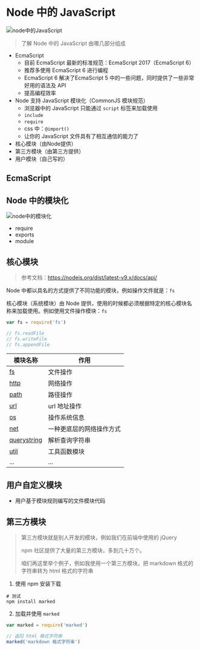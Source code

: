 # Node 中的 JavaScript

![node中的JavaScript](./media/node中的JavaScript.png)

> 了解 Node 中的 JavaScript 由哪几部分组成

- EcmaScript
  - 目前 EcmaScript 最新的标准规范：EcmaScript 2017（EcmaScript 6）
  - 推荐多使用 EcmaScript 6 进行编程
  - EcmaScript 6 解决了EcmaScript 5 中的一些问题，同时提供了一些非常好用的语法及 API
  - 提高编程效率
- Node 支持 JavaScript 模块化（CommonJS 模块规范）
  - 浏览器中的 JavaScript 只能通过 `script` 标签来加载使用
  - `include`
  - `require`
  - css 中：`@import()`
  - 让你的 JavaScript 文件具有了相互通信的能力了
- 核心模块（由Node提供）
- 第三方模块（由第三方提供）
- 用户模块（自己写的）

## EcmaScript

## Node 中的模块化

![node中的模块化](./media/node中的模块化.png)

- require
- exports
- module



## 核心模块

> 参考文档：https://nodejs.org/dist/latest-v9.x/docs/api/

Node 中都以具名的方式提供了不同功能的模块，例如操作文件就是：`fs`

核心模块（系统模块）由 Node 提供，使用的时候都必须根据特定的核心模块名称来加载使用。例如使用文件操作模块：`fs`

```javascript
var fs = require('fs')

// fs.readFile
// fs.writeFile
// fs.appendFile
```



| 模块名称                                     | 作用           |
| ---------------------------------------- | ------------ |
| [fs](https://nodejs.org/dist/latest-v9.x/docs/api/fs.html) | 文件操作         |
| [http](https://nodejs.org/dist/latest-v9.x/docs/api/http.html) | 网络操作         |
| [path](https://nodejs.org/dist/latest-v9.x/docs/api/path.html) | 路径操作         |
| [url](https://nodejs.org/dist/latest-v9.x/docs/api/url.html) | url 地址操作     |
| [os](https://nodejs.org/dist/latest-v9.x/docs/api/os.html) | 操作系统信息       |
| [net](https://nodejs.org/dist/latest-v9.x/docs/api/net.html) | 一种更底层的网络操作方式 |
| [querystring](https://nodejs.org/dist/latest-v9.x/docs/api/querystring.html) | 解析查询字符串      |
| [util](https://nodejs.org/dist/latest-v9.x/docs/api/util.html) | 工具函数模块       |
| ...                                      | ...          |



## 用户自定义模块

- 用户基于模块规则编写的文件模块代码

## 第三方模块

> 第三方模块就是别人开发的模块，例如我们在前端中使用的 jQuery
>
> npm 社区提供了大量的第三方模块，多到几十万个。
>
> 咱们再这里举个例子，例如我使用一个第三方模块，把 markdown 格式的字符串转为 html 格式的字符串

1. 使用 npm 安装下载

```shell
# 测试
npm install marked
```

2. 加载并使用 `marked`



```javascript
var marked = require('marked')

// 返回 html 格式字符串
marked('markdown 格式字符串')
```

